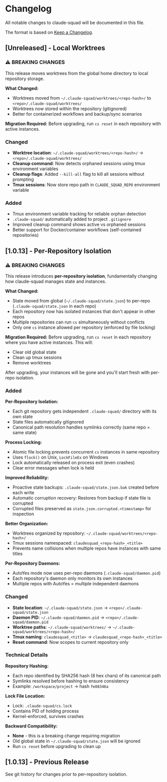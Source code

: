 # Changelog

All notable changes to claude-squad will be documented in this file.

The format is based on [Keep a Changelog](https://keepachangelog.com/en/1.0.0/).

## [Unreleased] - Local Worktrees

### ⚠️ BREAKING CHANGES

This release moves worktrees from the global home directory to local repository storage.

**What Changed:**
- Worktrees moved from `~/.claude-squad/worktrees/<repo-hash>/` to `<repo>/.claude-squad/worktrees/`
- Worktrees now stored within the repository (gitignored)
- Better for containerized workflows and backup/sync scenarios

**Migration Required:**
Before upgrading, run `cs reset` in each repository with active instances.

### Changed

- **Worktree location**: `~/.claude-squad/worktrees/<repo-hash>/` → `<repo>/.claude-squad/worktrees/`
- **Cleanup command**: Now detects orphaned sessions using tmux environment variables
- **Cleanup flags**: Added `--kill-all` flag to kill all sessions without prompting
- **Tmux sessions**: Now store repo path in `CLAUDE_SQUAD_REPO` environment variable

### Added

- Tmux environment variable tracking for reliable orphan detection
- `.claude-squad/` automatically added to project `.gitignore`
- Improved cleanup command shows active vs orphaned sessions
- Better support for Docker/container workflows (self-contained repositories)

## [1.0.13] - Per-Repository Isolation

### ⚠️ BREAKING CHANGES

This release introduces **per-repository isolation**, fundamentally changing how claude-squad manages state and instances.

**What Changed:**
- State moved from global (`~/.claude-squad/state.json`) to per-repo (`.claude-squad/state.json` in each repo)
- Each repository now has isolated instances that don't appear in other repos
- Multiple repositories can run `cs` simultaneously without conflicts
- Only one `cs` instance allowed per repository (enforced by file locking)

**Migration Required:**
Before upgrading, run `cs reset` in each repository where you have active instances. This will:
- Clear old global state
- Clean up tmux sessions
- Remove worktrees

After upgrading, your instances will be gone and you'll start fresh with per-repo isolation.

### Added

**Per-Repository Isolation:**
- Each git repository gets independent `.claude-squad/` directory with its own state
- State files automatically gitignored
- Canonical path resolution handles symlinks correctly (same repo = same state)

**Process Locking:**
- Atomic file locking prevents concurrent `cs` instances in same repository
- Uses `flock()` on Unix, `LockFileEx` on Windows
- Lock automatically released on process exit (even crashes)
- Clear error messages when lock is held

**Improved Reliability:**
- Proactive state backups: `.claude-squad/state.json.bak` created before each write
- Automatic corruption recovery: Restores from backup if state file is corrupted
- Corrupted files preserved as `state.json.corrupted.<timestamp>` for inspection

**Better Organization:**
- Worktrees organized by repository: `~/.claude-squad/worktrees/<repo-hash>/`
- Tmux sessions namespaced: `claudesquad_<repo-hash>_<title>`
- Prevents name collisions when multiple repos have instances with same titles

**Per-Repository Daemons:**
- AutoYes mode now uses per-repo daemons (`.claude-squad/daemon.pid`)
- Each repository's daemon only monitors its own instances
- Multiple repos with AutoYes = multiple independent daemons

### Changed

- **State location**: `~/.claude-squad/state.json` → `<repo>/.claude-squad/state.json`
- **Daemon PID**: `~/.claude-squad/daemon.pid` → `<repo>/.claude-squad/daemon.pid`
- **Worktree paths**: `~/.claude-squad/worktrees/` → `~/.claude-squad/worktrees/<repo-hash>/`
- **Tmux naming**: `claudesquad_<title>` → `claudesquad_<repo-hash>_<title>`
- **Reset command**: Now scopes to current repository only

### Technical Details

**Repository Hashing:**
- Each repo identified by SHA256 hash (8 hex chars) of its canonical path
- Symlinks resolved before hashing to ensure consistency
- Example: `/workspace/project` → hash `fe08346a`

**Lock File Location:**
- Lock: `.claude-squad/cs.lock`
- Contains PID of holding process
- Kernel-enforced, survives crashes

**Backward Compatibility:**
- **None** - this is a breaking change requiring migration
- Old global state in `~/.claude-squad/state.json` will be ignored
- Run `cs reset` before upgrading to clean up

## [1.0.13] - Previous Release

See git history for changes prior to per-repository isolation.
